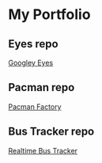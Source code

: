# My Portfolio

## Eyes repo
<a href="https://shaiahwren.github.io/googley-eyes">Googley Eyes</a>

## Pacman repo
<a href="https://shaiahwren.github.io/pacman-factory">Pacman Factory</a>

## Bus Tracker repo
<a href="https://shaiahwren.github.io/realtime-bus-tracker">Realtime Bus Tracker</a>
